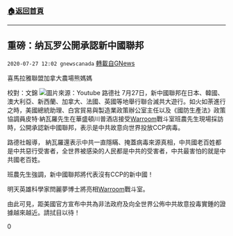 ###  [:house:返回首頁](https://github.com/ourhimalayas/txt)
---

## 重磅：纳瓦罗公開承認新中國聯邦
`2020-07-27 12:02 gnewscanada` [轉載自GNews](https://gnews.org/zh-hant/277604/)

喜馬拉雅聯盟加拿大農場熊媽媽

校對：文錦
![](https://s3.amazonaws.com/gnews-media-offload/wp-content/uploads/2020/07/27115826/image-84.png)圖片來源：Youtube 路德社
7月27日，新中國聯邦在日本、韓國、澳大利亞、新西蘭、加拿大、法國、英國等地舉行聯合滅共大遊行。如火如荼進行之時，美國總統助理、白宮貿易與製造業政策辦公室主任以及《國防生產法》政策協調員皮特·納瓦羅先生在華盛頓川普酒店接受[Warroom](https://gnews.org/zh-hans/276651/)戰斗室班農先生現場採訪時，公開承認新中國聯邦，表示是中共故意向世界投放CCP病毒。

路德社報導， 納瓦羅還表示中共一直隱瞞、掩蓋病毒來源真相，中共國老百姓都是中共惡行受害者，全世界被感染的人民都是中共的受害者，中共最害怕的就是中共國老百姓。

班農先生強調，新中國聯邦將代表沒有CCP的新中國！

明天英雄科學家閆麗夢博士將亮相[Warroom](https://gnews.org/zh-hans/276651/)戰斗室。

由此可見，距美國官方宣布中共為非法政府及向全世界公佈中共故意投毒實錘的證據越來越近。請拭目以待！

0
